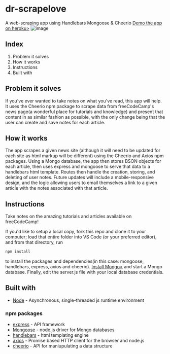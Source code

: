 # dr-scrapelove
A web-scraping app using Handlebars Mongoose &amp; Cheerio
[Demo the app on heroku>](https://shrouded-springs-77789.herokuapp.com/)
![image](https://user-images.githubusercontent.com/49931992/72040636-6aea1480-3266-11ea-90d0-43cf9c050daf.png)

## Index
1. Problem it solves
2. How it works
3. Instructions
4. Built with

## Problem it solves
If you've ever wanted to take notes on what you've read, this app will help. It uses the Cheerio npm package to scrape data from freeCodeCamp's news page(a wonderful place for tutorials and knowledge) and present that content in as similar fashion as possible, with the only change being that the user can create and save notes for each article. 

## How it works
The app scrapes a given news site (although it will need to be updated for each site as html markup will be different) using the Cheerio and Axios npm packages. Using a Mongo database, the app then stores BSON objects for each article, then uses express and mongoose to serve that data to a handlebars html template. Routes then handle the creation, storing, and deleting of user notes. Future updates will include a mobile-responsive design, and the logic allowing users to email themselves a link to a given article with the notes associated with that article.

## Instructions
Take notes on the amazing tutorials and articles available on freeCodeCamp! 

If you'd like to setup a local copy, fork this repo and clone it to your computer; load that entire folder into VS Code (or your preferred editor), and from that directory, run  
```sh
npm install
``` 
to install the packages and dependencies(in this case: mongoose, handlebars, express, axios and cheerio). [Install Mongo>](https://docs.mongodb.com/manual/installation/) and start a Mongo database. Finally, edit the server.js file with your local database credentials.  


## Built with
* [Node](https://nodejs.org/en/) - Asynchronous, single-threaded js runtime environment
### npm packages
* [express](https://www.npmjs.com/package/express) - API framework
* [Mongoose](https://www.npmjs.com/package/mongoose) - node.js driver for Mongo databases
* [handlebars](https://www.npmjs.com/package/express-handlebars) - html templating engine
* [axios](https://www.npmjs.com/package/axios) - Promise based HTTP client for the browser and node.js
* [cheerio](https://www.npmjs.com/package/method-override) - API for maniupulating a data structure
